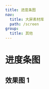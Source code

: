 ```yaml
---
title: 进度条图
nav:
  title: 大屏素材库
  path: /screen
group:
  title: 其他
---
```


# 进度条图

## 效果图 1

<code src="../../../example/ProgressDemo/demo1.tsx" background="#040727">
